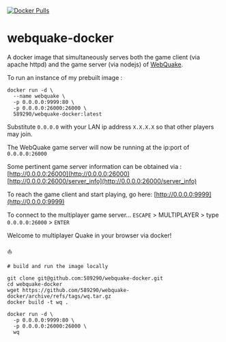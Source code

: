 [![Docker Pulls](https://img.shields.io/docker/pulls/589290/webquake-docker.svg)](https://hub.docker.com/repository/docker/589290/webquake-docker)

# webquake-docker  
  
A docker image that simultaneously serves both the game client (via apache httpd) and the game server (via nodejs) of [WebQuake](https://github.com/Triang3l/WebQuake).  

To run an instance of my prebuilt image :
```
docker run -d \
  --name webquake \
  -p 0.0.0.0:9999:80 \
  -p 0.0.0.0:26000:26000 \
  589290/webquake-docker:latest
```

Substitute `0.0.0.0` with your LAN ip address `X.X.X.X` so that other players may join.  

The WebQuake game server will now be running at the ip:port of `0.0.0.0:26000`  

Some pertinent game server information can be obtained via :  
[http://0.0.0.0:26000](http://0.0.0.0:26000)  
[http://0.0.0.0:26000/server_info](http://0.0.0.0:26000/server_info)  
  
To reach the game client and start playing, go here: [http://0.0.0.0:9999](http://0.0.0.0:9999)  
  
To connect to the multiplayer game server... `ESCAPE` > MULTIPLAYER > type `0.0.0.0:26000` > `ENTER`  

Welcome to multiplayer Quake in your browser via docker!

⛵
  
```
# build and run the image locally

git clone git@github.com:589290/webquake-docker.git
cd webquake-docker
wget https://github.com/589290/webquake-docker/archive/refs/tags/wq.tar.gz
docker build -t wq .

docker run -d \
  -p 0.0.0.0:9999:80 \
  -p 0.0.0.0:26000:26000 \
  wq
```